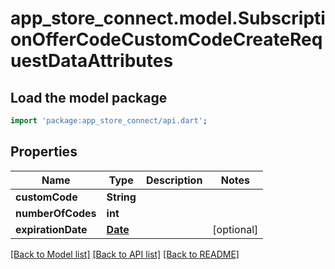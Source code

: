 # app_store_connect.model.SubscriptionOfferCodeCustomCodeCreateRequestDataAttributes

## Load the model package
```dart
import 'package:app_store_connect/api.dart';
```

## Properties
Name | Type | Description | Notes
------------ | ------------- | ------------- | -------------
**customCode** | **String** |  | 
**numberOfCodes** | **int** |  | 
**expirationDate** | [**Date**](Date.md) |  | [optional] 

[[Back to Model list]](../README.md#documentation-for-models) [[Back to API list]](../README.md#documentation-for-api-endpoints) [[Back to README]](../README.md)



